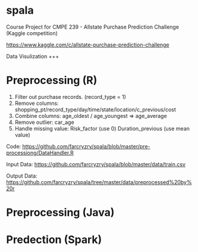 spala
=====

Course Project for CMPE 239 - Allstate Purchase Prediction Challenge (Kaggle competition)

https://www.kaggle.com/c/allstate-purchase-prediction-challenge

Data Visulization
+++



Preprocessing (R)
=====
1.	Filter out purchase records. (record_type = 1)
2.	Remove columns: shopping_pt/record_type/day/time/state/location/c_previous/cost
3.	Combine columns: age_oldest / age_youngest => age_average
4.	Remove outlier: car_age
5.	Handle missing value:  Risk_factor (use 0)  Duration_previous (use mean value)

Code:
https://github.com/farcryzry/spala/blob/master/pre-processiong/DataHandler.R

Input Data:
https://github.com/farcryzry/spala/blob/master/data/train.csv

Output Data:
https://github.com/farcryzry/spala/tree/master/data/preprocessed%20by%20r

Preprocessing (Java)
=====

Predection (Spark)
=====


